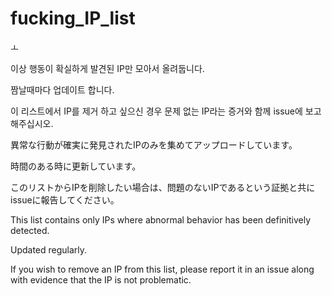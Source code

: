 # fucking_IP_list

ㅗ 

   
이상 행동이 확실하게 발견된 IP만 모아서 올려둡니다.
   
짬날때마다 업데이트 합니다.
   
이 리스트에서 IP를 제거 하고 싶으신 경우 문제 없는 IP라는 증거와 함께 issue에 보고해주십시오.
   

   
異常な行動が確実に発見されたIPのみを集めてアップロードしています。
   
時間のある時に更新しています。
   
このリストからIPを削除したい場合は、問題のないIPであるという証拠と共にissueに報告してください。
   

   
This list contains only IPs where abnormal behavior has been definitively detected.
   
Updated regularly.
   
If you wish to remove an IP from this list, please report it in an issue along with evidence that the IP is not problematic.

